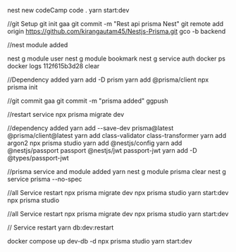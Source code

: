 nest new codeCamp
code .
yarn start:dev

//git Setup
git init
gaa
git commit -m "Rest api prisma Nest"
git remote add origin https://github.com/kirangautam45/Nestjs-Prisma.git
gco -b backend

//nest module added

nest g module user
nest g module bookmark
nest g service auth
docker ps
docker logs 112f615b3d28
clear

//Dependency added
yarn add -D prism
yarn add @prisma/client
npx prisma init

//git commit
gaa
git commit -m "prisma added"
ggpush

//restart service
npx prisma migrate dev

//dependency added
yarn add --save-dev prisma@latest @prisma/client@latest
yarn add class-validator class-transformer
yarn add argon2
npx prisma studio
yarn add @nestjs/config
yarn add @nestjs/passport passport @nestjs/jwt passport-jwt
yarn add -D @types/passport-jwt  

//prisma service and module added
yarn
nest g module prisma
clear
nest g service prisma --no-spec

//all Service restart
npx prisma migrate dev
npx prisma studio
yarn start:dev
npx prisma studio

//all Service restart
npx prisma migrate dev
npx prisma studio
yarn start:dev

// Service restart
yarn db:dev:restart

docker compose up dev-db -d
npx prisma studio
yarn start:dev

